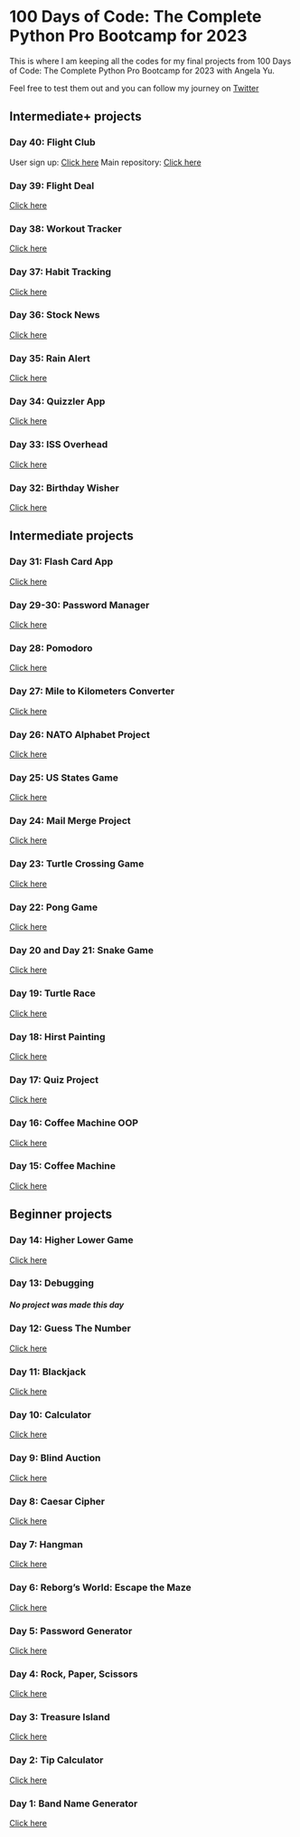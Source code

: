 # 100 Days of Code: The Complete Python Pro Bootcamp for 2023

This is where I am keeping all the codes for my final projects from 100 Days of Code: The Complete Python Pro Bootcamp for 2023 with Angela Yu.

Feel free to test them out and you can follow my journey on [Twitter](https://twitter.com/denise_codes)

## Intermediate+ projects

### Day 40: Flight Club
User sign up: [Click here](https://replit.com/@denisecancode/DeniseFlightClub?v=1)
Main repository: [Click here](https://github.com/denisecodes/100-Days-of-Code-Python/tree/main/Day-40-Flight-Club)

### Day 39: Flight Deal
[Click here](https://github.com/denisecodes/100-Days-of-Code-Python/tree/main/Day-39-Flight-Deal)

### Day 38: Workout Tracker
[Click here](https://github.com/denisecodes/100-Days-of-Code-Python/tree/main/Day-38-Workout-Tracker)

### Day 37: Habit Tracking
[Click here](https://github.com/denisecodes/100-Days-of-Code-Python/tree/main/Day-37-Habit-Tracking)

### Day 36: Stock News
[Click here](https://github.com/denisecodes/100-Days-of-Code-Python/tree/main/Day-36-Stock-News)

### Day 35: Rain Alert
[Click here](https://github.com/denisecodes/100-Days-of-Code-Python/tree/main/Day-35-Rain-Alert)

### Day 34: Quizzler App
[Click here](https://github.com/denisecodes/100-Days-of-Code-Python/tree/main/Day-34-Quizzler-App)

### Day 33: ISS Overhead
[Click here](https://github.com/denisecodes/100-Days-of-Code-Python/tree/main/Day-33-ISS-Overhead)

### Day 32: Birthday Wisher
[Click here](https://github.com/denisecodes/100-Days-of-Code-Python/tree/main/Day-32-Birthday-Wisher)

## Intermediate projects

### Day 31: Flash Card App
[Click here](https://github.com/denisecodes/100-Days-of-Code-Python/tree/main/Day-31-Flash-Card-App)

### Day 29-30: Password Manager
[Click here](https://github.com/denisecodes/100-Days-of-Code-Python/tree/main/Day-29-30-Password_Manager)

### Day 28: Pomodoro
[Click here](https://github.com/denisecodes/100-Days-of-Code-Python/tree/main/Day-28-Pomodoro)

### Day 27: Mile to Kilometers Converter
[Click here](https://github.com/denisecodes/100-Days-of-Code-Python/tree/main/Day-27-Mile-to%20Km-converter)

### Day 26: NATO Alphabet Project
[Click here](https://github.com/denisecodes/100-Days-of-Code-Python/tree/main/Day-26-NATO-Alphabet-Project)

### Day 25: US States Game
[Click here](https://github.com/denisecodes/100-Days-of-Code-Python/tree/main/Day-25-US-States-Game)

### Day 24: Mail Merge Project
[Click here](https://github.com/denisecodes/100-Days-of-Code-Python/tree/main/Day-24-Mail-Merge-Project)

### Day 23: Turtle Crossing Game
[Click here](https://github.com/denisecodes/100-Days-of-Code-Python/tree/main/Day-23-Turtle-Crossing-Game)

### Day 22: Pong Game
[Click here](https://github.com/denisecodes/100-Days-of-Code-Python/tree/main/Day-22-Pong-Game)

### Day 20 and Day 21: Snake Game
[Click here](https://github.com/denisecodes/100-Days-of-Code-Python/tree/main/Day-20-21-Snake%20Game)

### Day 19: Turtle Race
[Click here](https://github.com/denisecodes/100-Days-of-Code-Python/tree/main/Day-19-Turtle-Race)

### Day 18: Hirst Painting
[Click here](https://github.com/denisecodes/100-Days-of-Code-Python/tree/main/Day-18-Hirst-Painting)

### Day 17: Quiz Project
[Click here](https://github.com/denisecodes/100-Days-of-Code-Python/tree/main/Day-17-Quiz-Project)

### Day 16: Coffee Machine OOP
[Click here](https://github.com/denisecodes/100-Days-of-Code-Python/tree/main/Day-16-Coffee-Machine-OOP)

### Day 15: Coffee Machine
[Click here](https://github.com/denisecodes/100-Days-of-Code-Python/tree/main/Day-15-Coffee-Machine)

## Beginner projects 

### Day 14: Higher Lower Game
[Click here](https://replit.com/@denisecancode/DeniseHigherLowerGame?v=1)

### Day 13: Debugging
##### No project was made this day

### Day 12: Guess The Number
[Click here](https://replit.com/@denisecancode/DeniseGuessTheNumber?v=1)

### Day 11: Blackjack
[Click here](https://replit.com/@denisecancode/DeniseBlackjack?v=1) 

### Day 10: Calculator 
[Click here](https://replit.com/@denisecancode/DeniseCalculator?v=1)

### Day 9: Blind Auction
[Click here](https://replit.com/@denisecancode/DeniseBlindAuction?v=1) 

### Day 8: Caesar Cipher
[Click here](https://replit.com/@denisecancode/DeniseCaesarCipher?v=1)

### Day 7: Hangman
[Click here](https://replit.com/@denisecancode/DeniseHangman?v=1)

### Day 6: Reborg’s World: Escape the Maze
[Click here](https://reeborg.ca/reeborg.html?lang=en&mode=python&menu=worlds%2Fmenus%2Freeborg_intro_en.json&name=Maze&url=worlds%2Ftutorial_en%2Fmaze1.json)

### Day 5: Password Generator
[Click here](https://replit.com/@denisecancode/DenisePasswordGenerator?v=1)

### Day 4: Rock, Paper, Scissors 
[Click here](https://replit.com/@denisecancode/DeniseRockPaperScissors?v=1)

### Day 3: Treasure Island

[Click here](https://replit.com/@denisecancode/DeniseTreasureIsland?v=1)

### Day 2: Tip Calculator

[Click here](https://replit.com/@denisecancode/DeniseTipCalculator?v=1)

### Day 1: Band Name Generator

[Click here](https://replit.com/@denisecancode/DeniseBandNameGenerator?v=1)
